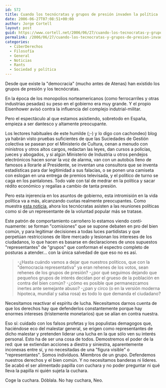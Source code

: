 ```yaml
---
id: 572
title: Cuando los tecnócratas y grupos de presión invaden la polí­tica
date: 2006-06-27T07:08:51+00:00
author: Jorge Cortell
layout: post
guid: https://www.cortell.net/2006/06/27/cuando-los-tecnocratas-y-grupos-de-presion-invaden-la-politica/
permalink: /2006/06/27/cuando-los-tecnocratas-y-grupos-de-presion-invaden-la-politica/
categories:
  - CiberDerechos
  - Filosofí­a
  - General
  - Noticias
  - Rants
  - Sociedad y polí­tica
---
```

Desde que existe la "democracia" (mucho antes de Atenas) han existido los grupos de presión y los tecnócratas.

En la época de los monopolios norteamericanos (como ferrocarriles y otras industrias pesadas) su peso en el gobierno era muy grande. Y el propio Eisenhower avisó contra la influencia del complejo indutrial-militar.

Pero el espectáculo al que estamos asistiendo, sobretodo en España, empieza a ser dantesco y altamente preocupante.

Los lectores habituales de este humilde (;-) y lo digo con cachondeo) blog ya habrán visto pruebas suficientes de que las Suciedades de Gestión colectiva se pasean por el Ministerio de Cultura, cenan a menudo con ministros y otros altos cargos, redactan las leyes, dan cursos a policí­as, jueces y abogados, y si algún Ministerio de Industria u otros pendejos electrónicos hacen sonar la voz de alarma, van con un autobús lleno de famosos a llorarle al Presidente, se inventan una consultora que se inventa estadí­sticas para dar legitimidad a sus falacias, o se ponen una camiseta con eslogan en una entrega de premios televisada, y el polí­tico de turno se caga en los pantalones. Todo vale con tal de medrar en la polí­tica y sacar rédito económico y regalí­as a cambio de tanta presión.

Pero esta injerencia en los asuntos de gobierno, esta intromisión en la vida polí­tica va a más, alcanzando cuotas realmente preocupantes. Como muestra <a title="tecnócratas en polí­tica" target="_blank" href="https://www.elconfidencial.com/economia/noticia.asp?id=4473&edicion=22/06/2006&pass=">esta noticia</a>, ahora los tecnócratas asisten a las reuniones polí­ticas como si de un representante de la voluntad popular más se tratase.

Este patrón de comportamiento carroñero lo estamos viendo contí­nuamente: se forman "comisiones" que se supone debaten en pro del bien común, y para legitimar decisiones a todas luces partidistas y que perpetúan restricciones de libre mercado y lesionan los intereses de los ciudadanos, lo que hacen es basarse en declaraciones de unos supuestos "representantes" de "grupos" que conforman el espectro completo de posturas a atender... con la única salvedad de que eso no es así­.

> -¿Hasta cuándo vamos a dejar que nuestros polí­ticos, que con la "democracia representativa" ya eran rehenes de los votos, sean rehenes de los grupos de presión? -¿por qué seguimos dejando que pequeños grupos de interés decidan por el grueso de la población en contra del bien común? -¿cómo es posible que permanezcamos inertes ante semejante abuso? -¿pan y circo (o en la versión moderna hipoteca, mundial y salsa rosa) es todo lo que demanda el ciudadano?

Necesitamos reactivar el espí­ritu de lucha. Necesitamos darnos cuenta de que los derechos hay que defenderlos constantemente porque hay enormes intereses (tristemente monetarios) que se alí­an en contra nuestra.

Eso sí­: cuidado con los falsos profetas y los populistas demagogos que, haciéndose eco del malestar general, se erigen como representantes de dicho malestar y pretenden liderar una lucha en la que sólo ven su interés personal. Esto ha de ser una cosa de todos. Demostremos el poder de la red: que se extiendan acciones a diestra y siniestra, aparentemente inconexas entre sí­, y no necesitadas de una "figura visible" o "representantes". Somos indiví­duos. Miembros de un grupo. Defendemos nuestros derechos y el bien común. Y no necesitamos banderas ni lí­deres. Se acabó el ser alimentado papilla con cuchara y no poder preguntar ni qué lleva la papilla ni quién sujeta la cuchara.

Coge la cuchara. Dóblala. No hay cuchara, Neo.